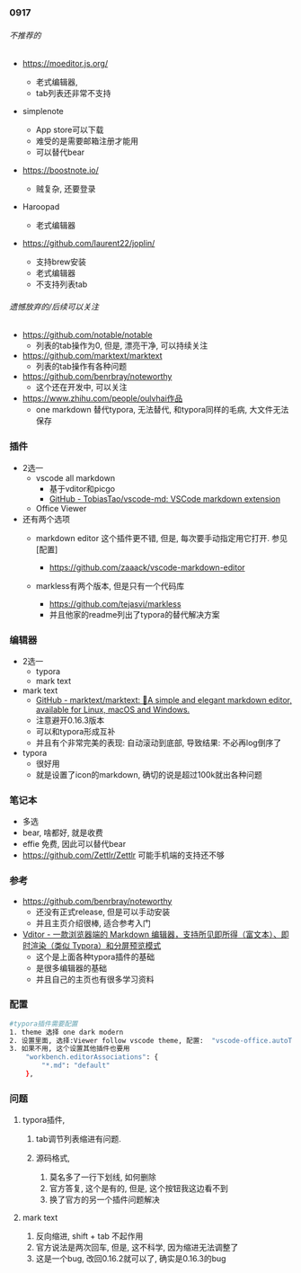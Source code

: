### 0917

###### 不推荐的

- https://moeditor.js.org/

  - 老式编辑器, 
  - tab列表还非常不支持
- simplenote

  - App store可以下载
  - 难受的是需要邮箱注册才能用
  - 可以替代bear
- https://boostnote.io/

  - 贼复杂, 还要登录
- Haroopad
  - 老式编辑器
- https://github.com/laurent22/joplin/
  - 支持brew安装
  - 老式编辑器
  - 不支持列表tab

###### 遗憾放弃的/后续可以关注

- https://github.com/notable/notable
  - 列表的tab操作为0, 但是, 漂亮干净, 可以持续关注
- https://github.com/marktext/marktext
  - 列表的tab操作有各种问题
- https://github.com/benrbray/noteworthy
  - 这个还在开发中, 可以关注
- https://www.zhihu.com/people/oulvhai作品
  - one markdown 替代typora, 无法替代, 和typora同样的毛病, 大文件无法保存

### 插件 

- 2选一
  - vscode all markdown
    - 基于vditor和picgo
    - [GitHub - TobiasTao/vscode-md: VSCode markdown extension](https://github.com/TobiasTao/vscode-md)
  - Office Viewer
- 还有两个选项
  - markdown editor 这个插件更不错, 但是, 每次要手动指定用它打开. 参见[配置]
    - https://github.com/zaaack/vscode-markdown-editor
  - markless有两个版本, 但是只有一个代码库

    - https://github.com/tejasvi/markless
    - 并且他家的readme列出了typora的替代解决方案

### 编辑器 

- 2选一
  - typora
  - mark text
- mark text
  - [GitHub - marktext/marktext: 📝A simple and elegant markdown editor, available for Linux, macOS and Windows.](https://github.com/marktext/marktext)
  - 注意避开0.16.3版本
  - 可以和typora形成互补
  - 并且有个非常完美的表现: 自动滚动到底部, 导致结果: 不必再log倒序了
- typora
  - 很好用
  - 就是设置了icon的markdown, 确切的说是超过100k就出各种问题

### 笔记本

- 多选
- bear, 啥都好, 就是收费
- effie 免费, 因此可以替代bear
- https://github.com/Zettlr/Zettlr 可能手机端的支持还不够

### 参考

- https://github.com/benrbray/noteworthy
  - 还没有正式release, 但是可以手动安装
  - 并且主页介绍很棒, 适合参考入门
- [Vditor - 一款浏览器端的 Markdown 编辑器，支持所见即所得（富文本）、即时渲染（类似 Typora）和分屏预览模式](https://b3log.org/vditor/)
  - 这个是上面各种typora插件的基础
  - 是很多编辑器的基础
  - 并且自己的主页也有很多学习资料

### 配置

```sh
#typora插件需要配置
1. theme 选择 one dark modern
2. 设置里面, 选择:Viewer follow vscode theme, 配置:  "vscode-office.autoTheme": true
3. 如果不用, 这个设置其他插件也要用
    "workbench.editorAssociations": {
        "*.md": "default"
    },
```

### 问题

1. typora插件, 

   1. tab调节列表缩进有问题. 

   2. 源码格式, 

      1. 莫名多了一行下划线, 如何删除
      2. 官方答复, 这个是有的, 但是, 这个按钮我这边看不到
      3. 换了官方的另一个插件问题解决

2. mark text 

   1. 反向缩进, shift + tab 不起作用
   2. 官方说法是两次回车, 但是, 这不科学, 因为缩进无法调整了
   3. 这是一个bug, 改回0.16.2就可以了, 确实是0.16.3的bug